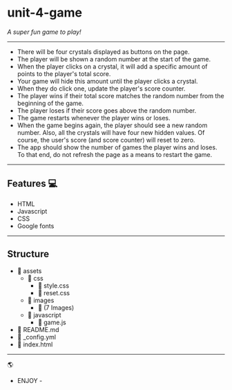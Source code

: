 # unit-4-game 

_A super fun game to play!_

----------------------------------------------------------------------------------------------------------------------------------------
* There will be four crystals displayed as buttons on the page.
* The player will be shown a random number at the start of the game.
* When the player clicks on a crystal, it will add a specific amount of points to the player's total score. 
* Your game will hide this amount until the player clicks a crystal.
* When they do click one, update the player's score counter.
* The player wins if their total score matches the random number from the beginning of the game.
* The player loses if their score goes above the random number.
* The game restarts whenever the player wins or loses.
* When the game begins again, the player should see a new random number. Also, all the crystals will have four new hidden values. Of         course, the user's score (and score counter) will reset to zero.
* The app should show the number of games the player wins and loses. To that end, do not refresh the page as a means to restart the           game.
---------------------------------------------------------------------------------------------------------------------------------------
## Features :computer:
 
- HTML
- Javascript
- CSS
- Google fonts
---------------------------------------------------------------------------------------------------------------------------------------
## Structure
 
- :file_folder: assets
  - :file_folder: css
    - :page_facing_up: style.css
    - :page_facing_up: reset.css
  - :file_folder: images
    - :page_facing_up: (7 Images)
  - :file_folder: javascript
    - :page_facing_up: game.js
- :page_facing_up: README.md
- :page_facing_up: _config.yml
- :page_facing_up: index.html
---------------------------------------------------------------------------------------------------------------------------------------
:earth_americas: 

   - ENJOY - 
